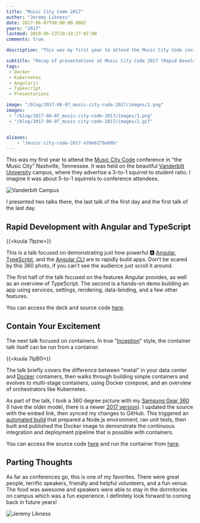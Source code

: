 ```yaml
---
title: "Music City Code 2017"
author: "Jeremy Likness"
date: 2017-06-07T00:00:00.000Z
years: "2017"
lastmod: 2019-06-13T10:43:27-07:00
comments: true

description: "This was my first year to attend the Music City Code conference in “the Music City” Nashville, Tennessee. It was held on the beautiful Vanderbilt University campus, where they advertise a 3-to-1…"

subtitle: "Recap of presentations at Music City Code 2017 (Rapid Development with Angular and Typescript and Contain Your Excitement: Docker)"
tags:
 - Docker 
 - Kubernetes 
 - Angularjs 
 - Typescript 
 - Presentations 

image: "/blog/2017-06-07_music-city-code-2017/images/1.png" 
images:
 - "/blog/2017-06-07_music-city-code-2017/images/1.png" 
 - "/blog/2017-06-07_music-city-code-2017/images/2.gif" 


aliases:
    - "/music-city-code-2017-e78e6279a60b"
---
```


This was my first year to attend the [Music City Code](https://www.musiccitycode.com/) conference in “the Music City” Nashville, Tennessee. It was held on the beautiful [Vanderbilt University](http://www.vanderbilt.edu/) campus, where they advertise a 3-to-1 squirrel to student ratio. I imagine it was about 5-to-1 squirrels to conference attendees.

![Vanderbilt Campus](/blog/2017-06-07_music-city-code-2017/images/1.png)

I presented two talks there, the last talk of the first day and the first talk of the last day.

## Rapid Development with Angular and TypeScript

{{<kuula 7lpzw>}}

This is a talk focused on demonstrating just how powerful 🅰 [Angular](https://angular.io/), [TypeScript](http://www.typescriptlang.org/), and the [Angular CLI](https://cli.angular.io/) are to rapidly build apps. Don’t be scared by this 360 photo, if you can’t see the audience just scroll it around.

The first half of the talk focused on the features Angular provides, as well as an overview of TypeScript. The second is a hands-on demo building an app using services, settings, rendering, data-binding, and a few other features.

You can access the deck and source code <i class="fab fa-github"></i> [here](https://github.com/JeremyLikness/ng2-ts-music-city-code).

## Contain Your Excitement

The next talk focused on containers. In true “[Inception](http://www.imdb.com/title/tt1375666/)” style, the container talk itself can be run from a container.

{{<kuula 7lpB0>}}

The talk briefly covers the difference between “metal” in your data center and <i class="fab fa-docker"></i> [Docker](https://www.docker.com/) containers, then walks through building simple containers and evolves to multi-stage containers, using Docker compose, and an overview of orchestrators like Kubernetes.

As part of the talk, I took a 360 degree picture with my [Samsung Gear 360](http://amzn.to/2sD1GTA) (I have the older model, there is a newer [2017 version](http://amzn.to/2sSD8VY)). I updated the source with the embed link, then synced my changes to GitHub. This triggered an [automated build](https://travis-ci.org/JeremyLikness/docker-contain-music-city) that prepared a Node.js environment, ran unit tests, then built and published the Docker image to demonstrate the continuous integration and deployment pipeline that is possible with containers.

You can access the source code <i class="fab fa-github"></i> [here](https://github.com/jeremylikness/docker-contain-music-city) and run the container from <i class="fab fa-docker"></i> [here](https://hub.docker.com/r/jlikness/docker-contain-mcc/).

## Parting Thoughts

As far as conferences go, this is one of my favorites. There were great people, terrific speakers, friendly and helpful volunteers, and a fun venue. The food was awesome and speakers were able to stay in the dormitories on campus which was a fun experience. I definitely look forward to coming back in future years!

![Jeremy Likness](/blog/2017-06-07_music-city-code-2017/images/2.gif)
